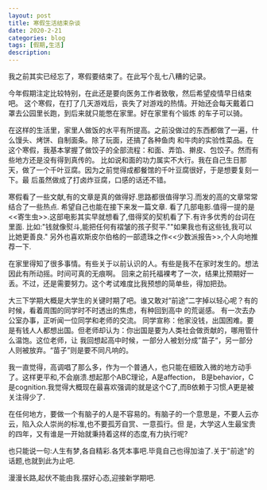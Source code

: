 ```yaml
---
layout: post
title: 寒假生活结束杂谈
date: 2020-2-21
categories: blog
tags: [假期,生活]
description: 
---
```


我之前其实已经忘了，寒假要结束了。在此写个乱七八糟的记录。

今年假期注定比较特别，在此还是要向医务工作者致敬，然后希望疫情早日结束吧。
这个寒假，在打了几天游戏后，丧失了对游戏的热情。开始还会每天戴着口罩去公园里长跑，到后来就只能憋在家里。好在家里有个锻炼
的车子可以骑。

在这样的生活里，家里人做饭的水平有所提高。之前没做过的东西都做了一遍，什么馒头、烤饼、自制面条。除了玩面，还搞了各种鱼肉
和牛肉的实验性菜品。在这个寒假，我基本掌握了做饺子的全部流程：和面、弄馅、擀皮、包饺子。然而有些地方还是没有得到真传的。
比如说和面的功力属实不大行。我在自己生日那天，做了一个千叶豆腐。因为之前觉得成都餐馆的千叶豆腐很好，于是想要复刻一下。最
后虽然做成了打卤炸豆腐，口感的话还不错。

寒假看了一些文献,有的文章是真的做得好.思路都很值得学习.而发的高的文章常常结合了一些热点.
希望自己也能在接下来发一篇文章.
看了几部电影.值得一提的是<<寄生虫>>.这部电影其实早就想看了,借得奖的契机看了下.有许多优秀的台词在里面.
比如:"钱就像熨斗,能把任何有褶皱的孩子熨平.""如果我也有这些钱,我可以比她更善良."
另外也喜欢斯皮尔伯格的一部遗珠之作<<少数派报告>>,个人向地推荐一下.


在家里得知了很多事情。有些关于以前认识的人。有些是我不在家时发生的。想法因此有所动摇。时间可真的无痕啊。
回来之前托福裸考了一次，结果比预期好一丢。不过，还是需要努力。这个考试难度比我预想的简单些，得加把劲。

大三下学期大概是大学生的关键时期了吧。谁又敢对“前途”二字掉以轻心呢？有的时候，看着周围的同学时不时透出的焦虑，有种回到高中
的荒诞感。
有一次去办公室办事，正听闻一位同学和老师的交流。
同学宣称：他家没钱，出国困难。要是有钱人人都想出国。但老师却认为：你出国是要为人类社会做贡献的，哪用管什么温饱。这位老师，让
我回想起高中时候，一部分人被划分成”苗子“，另一部分人则被放弃。“苗子”则是要不同凡响的。

我一直觉得，高调唱了那么多，作为一个普通人，也只能在细致入微的地方动手了。这样更平和,不会崩溃.想起那个ABC理论，A是affection，
B是behavior，C是cognition.我觉得大概现在最喜欢强调的就是这个C了,而B依赖于习惯,A更是被关注得少了.

在任何地方，要做一个有脑子的人是不容易的。有脑子的一个意思是，不要人云亦云，陷入众人崇尚的标准,也不要孤芳自赏、一意孤行。但
是，大学这人生最宝贵的四年，又有谁是一开始就秉持着这样的态度,有力执行呢?

也只能说一句:人生有梦,各自精彩.各凭本事吧.毕竟自己也得加油了.关于"前途"的话题,也就到此为止吧.

漫漫长路,起伏不能由我.摆好心态,迎接新学期吧.





    
    
    













